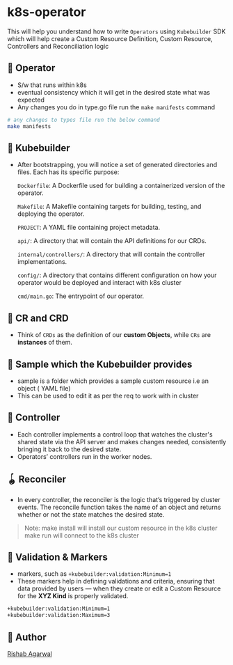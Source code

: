 # k8s-operator

This will help you understand how to write `Operators` using `Kubebuilder` SDK which will help create a Custom Resource Definition, Custom Resource, Controllers and Reconciliation logic

## :mechanical_arm: Operator

- S/w that runs within k8s
- eventual consistency which it will get in the desired state what was expected
- Any changes you do in type.go file run the `make manifests` command

```bash
# any changes to types file run the below command
make manifests

```

## :brain: Kubebuilder

- After bootstrapping, you will notice a set of generated directories and files. Each has its specific purpose:

  `Dockerfile`: A Dockerfile used for building a containerized version of the operator.

  `Makefile`: A Makefile containing targets for building, testing, and deploying the operator.

  `PROJECT`: A YAML file containing project metadata.

  `api/`: A directory that will contain the API definitions for our CRDs.

  `internal/controllers/`: A directory that will contain the controller implementations.

  `config/`: A directory that contains different configuration on how your operator would be deployed and interact with k8s cluster

  `cmd/main.go`: The entrypoint of our operator.

## :microbe: CR and CRD

- Think of `CRDs` as the definition of our **custom Objects**, while `CRs` are **instances** of them.

## :seedling: Sample which the Kubebuilder provides

- sample is a folder which provides a sample custom resource i.e an object ( YAML file)
- This can be used to edit it as per the req to work with in cluster

## :traffic_light: Controller

- Each controller implements a control loop that watches the cluster's shared state via the API server and makes changes needed, consistently bringing it back to the desired state.
- Operators’ controllers run in the worker nodes.

## :yo_yo: Reconciler

- In every controller, the reconciler is the logic that’s triggered by cluster events. The reconcile function takes the name of an object and returns whether or not the state matches the desired state.

> Note: make install will install our custom resource in the k8s cluster
> make run will connect to the k8s cluster

## :dart: Validation & Markers

- markers, such as `+kubebuilder:validation:Minimum=1`
- These markers help in defining validations and criteria, ensuring that data provided by users — when they create or edit a Custom Resource for the **XYZ Kind** is properly validated.

```bash
+kubebuilder:validation:Minimum=1
+kubebuilder:validation:Maximum=3

```

## :ninja: Author

[Rishab Agarwal](mailto:agarwal.risha@northeastern.edu)
